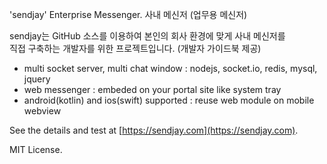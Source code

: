 'sendjay' Enterprise Messenger. 사내 메신저 (업무용 메신저)

sendjay는 GitHub 소스를 이용하여 본인의 회사 환경에 맞게 사내 메신저를 <br/>
직접 구축하는 개발자를 위한 프로젝트입니다. (개발자 가이드북 제공)

- multi socket server, multi chat window : nodejs, socket.io, redis, mysql, jquery
- web messenger : embeded on your portal site like system tray
- android(kotlin) and ios(swift) supported : reuse web module on mobile webview

See the details and test at [https://sendjay.com](https://sendjay.com).

MIT License.
